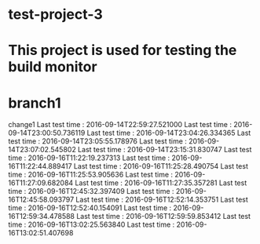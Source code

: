 # test-project-3
# This project is used for testing the build monitor
# branch1

change1
Last test time : 2016-09-14T22:59:27.521000
Last test time : 2016-09-14T23:00:50.736119
Last test time : 2016-09-14T23:04:26.334365
Last test time : 2016-09-14T23:05:55.178976
Last test time : 2016-09-14T23:07:02.545802
Last test time : 2016-09-14T23:15:31.830747
Last test time : 2016-09-16T11:22:19.237313
Last test time : 2016-09-16T11:22:44.889417
Last test time : 2016-09-16T11:25:28.490754
Last test time : 2016-09-16T11:25:53.905636
Last test time : 2016-09-16T11:27:09.682084
Last test time : 2016-09-16T11:27:35.357281
Last test time : 2016-09-16T12:45:32.397409
Last test time : 2016-09-16T12:45:58.093797
Last test time : 2016-09-16T12:52:14.353751
Last test time : 2016-09-16T12:52:40.154091
Last test time : 2016-09-16T12:59:34.478588
Last test time : 2016-09-16T12:59:59.853412
Last test time : 2016-09-16T13:02:25.563840
Last test time : 2016-09-16T13:02:51.407698
